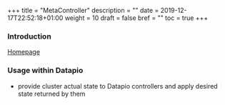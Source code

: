 +++
title = "MetaController"
description = ""
date = 2019-12-17T22:52:18+01:00
weight = 10
draft = false
bref = ""
toc = true
+++

### Introduction

[Homepage](https://metacontroller.app)

### Usage within Datapio

 - provide cluster actual state to Datapio controllers and apply desired state returned by them
